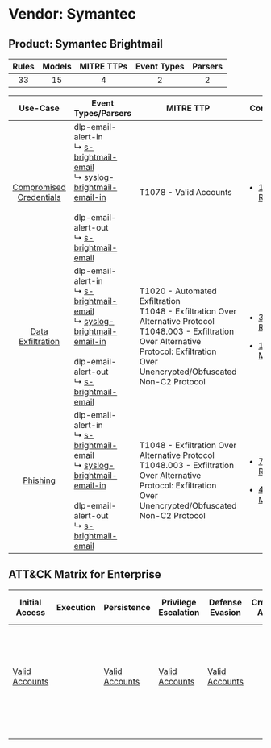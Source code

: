 Vendor: Symantec
================
Product: Symantec Brightmail
----------------------------
| Rules | Models | MITRE TTPs | Event Types | Parsers |
|:-----:|:------:|:----------:|:-----------:|:-------:|
|  33   |   15   |     4      |      2      |    2    |

|                                  Use-Case                                  | Event Types/Parsers                                                                                                                                                                                                                                                                         | MITRE TTP                                                                                                                                                                                            | Content                                                                                                                     |
|:--------------------------------------------------------------------------:| ------------------------------------------------------------------------------------------------------------------------------------------------------------------------------------------------------------------------------------------------------------------------------------------- | ---------------------------------------------------------------------------------------------------------------------------------------------------------------------------------------------------- | --------------------------------------------------------------------------------------------------------------------------- |
| [Compromised Credentials](../../../UseCases/uc_compromised_credentials.md) |  dlp-email-alert-in<br> ↳ [s-brightmail-email](Parsers/parserContent_s-brightmail-email.md)<br> ↳ [syslog-brightmail-email-in](Parsers/parserContent_syslog-brightmail-email-in.md)<br><br> dlp-email-alert-out<br> ↳ [s-brightmail-email](Parsers/parserContent_s-brightmail-email.md)<br> | T1078 - Valid Accounts<br>                                                                                                                                                                           | [<ul><li>1 Rules</li></ul>](Rules_Models/r_m_symantec_symantec_brightmail_Compromised_Credentials.md)                       |
|       [Data Exfiltration](../../../UseCases/uc_data_exfiltration.md)       |  dlp-email-alert-in<br> ↳ [s-brightmail-email](Parsers/parserContent_s-brightmail-email.md)<br> ↳ [syslog-brightmail-email-in](Parsers/parserContent_syslog-brightmail-email-in.md)<br><br> dlp-email-alert-out<br> ↳ [s-brightmail-email](Parsers/parserContent_s-brightmail-email.md)<br> | T1020 - Automated Exfiltration<br>T1048 - Exfiltration Over Alternative Protocol<br>T1048.003 - Exfiltration Over Alternative Protocol: Exfiltration Over Unencrypted/Obfuscated Non-C2 Protocol<br> | [<ul><li>32 Rules</li></ul><ul><li>15 Models</li></ul>](Rules_Models/r_m_symantec_symantec_brightmail_Data_Exfiltration.md) |
|                [Phishing](../../../UseCases/uc_phishing.md)                |  dlp-email-alert-in<br> ↳ [s-brightmail-email](Parsers/parserContent_s-brightmail-email.md)<br> ↳ [syslog-brightmail-email-in](Parsers/parserContent_syslog-brightmail-email-in.md)<br><br> dlp-email-alert-out<br> ↳ [s-brightmail-email](Parsers/parserContent_s-brightmail-email.md)<br> | T1048 - Exfiltration Over Alternative Protocol<br>T1048.003 - Exfiltration Over Alternative Protocol: Exfiltration Over Unencrypted/Obfuscated Non-C2 Protocol<br>                                   | [<ul><li>7 Rules</li></ul><ul><li>4 Models</li></ul>](Rules_Models/r_m_symantec_symantec_brightmail_Phishing.md)            |

ATT&CK Matrix for Enterprise
----------------------------
| Initial Access                                                      | Execution | Persistence                                                         | Privilege Escalation                                                | Defense Evasion                                                     | Credential Access | Discovery | Lateral Movement | Collection | Command and Control | Exfiltration                                                                                                                                                                                                                                                                                                                    | Impact |
| ------------------------------------------------------------------- | --------- | ------------------------------------------------------------------- | ------------------------------------------------------------------- | ------------------------------------------------------------------- | ----------------- | --------- | ---------------- | ---------- | ------------------- | ------------------------------------------------------------------------------------------------------------------------------------------------------------------------------------------------------------------------------------------------------------------------------------------------------------------------------- | ------ |
| [Valid Accounts](https://attack.mitre.org/techniques/T1078)<br><br> |           | [Valid Accounts](https://attack.mitre.org/techniques/T1078)<br><br> | [Valid Accounts](https://attack.mitre.org/techniques/T1078)<br><br> | [Valid Accounts](https://attack.mitre.org/techniques/T1078)<br><br> |                   |           |                  |            |                     | [Exfiltration Over Alternative Protocol](https://attack.mitre.org/techniques/T1048)<br><br>[Exfiltration Over Alternative Protocol: Exfiltration Over Unencrypted/Obfuscated Non-C2 Protocol](https://attack.mitre.org/techniques/T1048/003)<br><br>[Automated Exfiltration](https://attack.mitre.org/techniques/T1020)<br><br> |        |